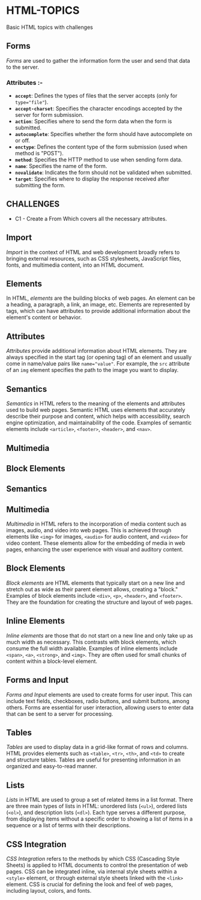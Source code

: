 # HTML-TOPICS
Basic HTML topics with challenges 
 
## Forms
  *Forms* are used to gather the information form the user and send that data to the server. <br>

### **Attributes :-** 

- **`accept`**: Defines the types of files that the server accepts (only for `type="file"`).
- **`accept-charset`**: Specifies the character encodings accepted by the server for form submission.
- **`action`**: Specifies where to send the form data when the form is submitted.
- **`autocomplete`**: Specifies whether the form should have autocomplete on or off.
- **`enctype`**: Defines the content type of the form submission (used when method is "POST").
- **`method`**: Specifies the HTTP method to use when sending form data.
- **`name`**: Specifies the name of the form.
- **`novalidate`**: Indicates the form should not be validated when submitted.
- **`target`**: Specifies where to display the response received after submitting the form.

## CHALLENGES

 * C1 - Create a From Which covers all the necessary  attributes.

## Import 
 *Import* in the context of HTML and web development broadly refers to bringing external resources, such as CSS stylesheets, JavaScript files, fonts, and multimedia content, into an HTML document.  <br>

## Elements
  In HTML, *elements* are the building blocks of web pages. An element can be a heading, a paragraph, a link, an image, etc. Elements are represented by tags, which can have attributes to provide additional information about the element's content or behavior. <br>


## Attributes
  *Attributes* provide additional information about HTML elements. They are always specified in the start tag (or opening tag) of an element and usually come in name/value pairs like `name="value"`. For example, the `src` attribute of an `img` element specifies the path to the image you want to display.

## Semantics
  *Semantics* in HTML refers to the meaning of the elements and attributes used to build web pages. Semantic HTML uses elements that accurately describe their purpose and content, which helps with accessibility, search engine optimization, and maintainability of the code. Examples of semantic elements include `<article>`, `<footer>`, `<header>`, and `<nav>`. <br>

## Multimedia
## Block Elements


## Semantics


## Multimedia
*Multimedia* in HTML refers to the incorporation of media content such as images, audio, and video into web pages. This is achieved through elements like `<img>` for images, `<audio>` for audio content, and `<video>` for video content. These elements allow for the embedding of media in web pages, enhancing the user experience with visual and auditory content.

## Block Elements
*Block elements* are HTML elements that typically start on a new line and stretch out as wide as their parent element allows, creating a "block." Examples of block elements include `<div>`, `<p>`, `<header>`, and `<footer>`. They are the foundation for creating the structure and layout of web pages.

## Inline Elements
*Inline elements* are those that do not start on a new line and only take up as much width as necessary. This contrasts with block elements, which consume the full width available. Examples of inline elements include `<span>`, `<a>`, `<strong>`, and `<img>`. They are often used for small chunks of content within a block-level element.

## Forms and Input
*Forms and Input* elements are used to create forms for user input. This can include text fields, checkboxes, radio buttons, and submit buttons, among others. Forms are essential for user interaction, allowing users to enter data that can be sent to a server for processing.

## Tables
*Tables* are used to display data in a grid-like format of rows and columns. HTML provides elements such as `<table>`, `<tr>`, `<th>`, and `<td>` to create and structure tables. Tables are useful for presenting information in an organized and easy-to-read manner.

## Lists
*Lists* in HTML are used to group a set of related items in a list format. There are three main types of lists in HTML: unordered lists (`<ul>`), ordered lists (`<ol>`), and description lists (`<dl>`). Each type serves a different purpose, from displaying items without a specific order to showing a list of items in a sequence or a list of terms with their descriptions.

## CSS Integration
*CSS Integration* refers to the methods by which CSS (Cascading Style Sheets) is applied to HTML documents to control the presentation of web pages. CSS can be integrated inline, via internal style sheets within a `<style>` element, or through external style sheets linked with the `<link>` element. CSS is crucial for defining the look and feel of web pages, including layout, colors, and fonts.

